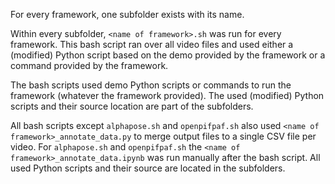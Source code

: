 For every framework, one subfolder exists with its name.

Within every subfolder, `<name of framework>.sh` was run for every framework.
This bash script ran over all video files and used either a (modified) Python script based on the demo provided by the framework or a command provided by the framework.

The bash scripts used demo Python scripts or commands to run the framework (whatever the framework provided).
The used (modified) Python scripts and their source location are part of the subfolders.

All bash scripts except `alphapose.sh` and `openpifpaf.sh` also used `<name of framework>_annotate_data.py` to merge output files to a single CSV file per video.
For `alphapose.sh` and `openpifpaf.sh` the `<name of framework>_annotate_data.ipynb` was run manually after the bash script.
All used Python scripts and their source are located in the subfolders.
